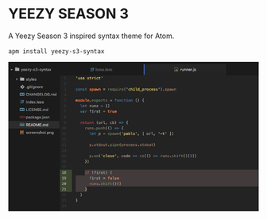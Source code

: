 # YEEZY SEASON 3

A Yeezy Season 3 inspired syntax theme for Atom.

```
apm install yeezy-s3-syntax
```

![A screenshot of your theme](https://raw.githubusercontent.com/gerhardberger/yeezy-s3-syntax/master/screenshot.png)
